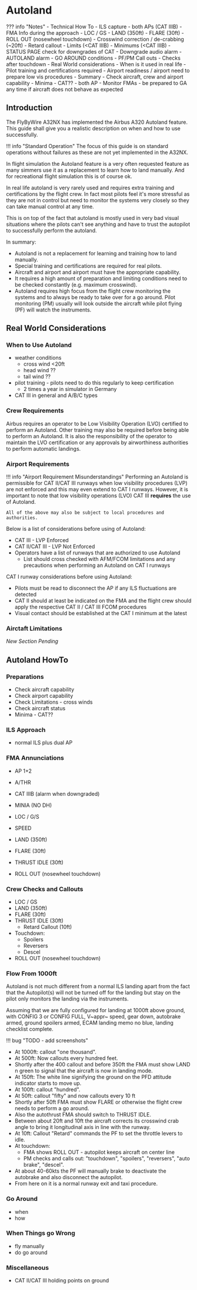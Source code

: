 # Autoland

??? info "Notes"
    - Technical How To
        - ILS capture
        - both APs (CAT IIIB)
        - FMA Info during the approach
            - LOC / GS
            - LAND (350ft)
            - FLARE (30ft)
            - ROLL OUT (nosewheel touchdown)
        - Crosswind correction / de-crabbing (~20ft)
        - Retard callout
        - Limits (<CAT IIIB)
        - Minimums (<CAT IIIB)
        - STATUS PAGE check for downgrades of CAT
        - Downgrade audio alarm
        - AUTOLAND alarm
        - GO AROUND conditions
        - PF/PM Call outs
        - Checks after touchdown
    - Real World considerations
        - When is it used in real life
        - Pilot training and certifications required
        - Airport readiness / airport need to prepare low vis procedures
        - Summary
            - Check aircraft, crew and airport capability
            - Minima - CAT??
            - both AP
            - Monitor FMAs
            - be prepared to GA any time if aircraft does not behave as expected

## Introduction

The FlyByWire A32NX has implemented the Airbus A320 Autoland feature. This guide shall give you a realistic description on when and how to use successfully.

!!! info "Standard Operation"
    The focus of this guide is on standard operations without failures as these are not yet implemented in the A32NX.

In flight simulation the Autoland feature is a very often requested feature as many simmers use it as a replacement to learn how to land manually. And for recreational flight simulation this is of course ok.

In real life autoland is very rarely used and requires extra training and certifications by the flight crew. In fact most pilots feel it's more stressful as they are not in control but need to monitor the systems very closely so they can take manual control at any time.

This is on top of the fact that autoland is mostly used in very bad visual situations where the pilots can't see anything and have to trust the autopilot to successfully perform the autoland.

In summary:

- Autoland is not a replacement for learning and training how to land manually.
- Special training and certifications are required for real pilots.
- Aircraft and airport and airport must have the appropriate capability.
- It requires a high amount of preparation and limiting conditions need to be checked constantly (e.g. maximum crosswind).
- Autoland requires high focus from the flight crew monitoring the systems and to always be ready to take over for a go around. Pilot monitoring (PM) usually will look outside the aircraft while pilot flying (PF) will watch the instruments.

## Real World Considerations

### When to Use Autoland

- weather conditions
    - cross wind <20ft
    - head wind ??
    - tail wind ??
- pilot training - pilots need to do this regularly to keep certification
    - 2 times a year in simulator in Germany
- CAT III in general and A/B/C types

### Crew Requirements

Airbus requires an operator to be Low Visibility Operation (LVO) certified to perform an Autoland. Other training may also be required before being able to perform an Autoland. It is also the responsibility of the operator to maintain the LVO certification or any approvals by airworthiness authorities to perform automatic landings.

### Airport Requirements

!!! info "Airport Requirement Misunderstandings"
    Performing an Autoland is permissible for CAT II/CAT III runways when low visibility procedures (LVP) are not enforced and this may even extend to CAT I runways. However, it is important to note that  low visibility operations (LVO) CAT III **requires** the use of Autoland.

    All of the above may also be subject to local procedures and authorities.

Below is a list of considerations before using of Autoland:

- CAT III - LVP Enforced
- CAT II/CAT III - LVP Not Enforced
- Operators have a list of runways that are authorized to use Autoland
  - List should cross checked with AFM/FCOM limitations and any precautions when performing an Autoland on CAT I runways

CAT I runway considerations before using Autoland:

- Pilots must be read to disconnect the AP if any ILS fluctuations are detected
- CAT II should at least be indicated on the FMA and the flight crew should apply the respective CAT II / CAT III FCOM procedures
- Visual contact should be established at the CAT I minimum at the latest

### Airctaft Limitations

*New Section Pending*

## Autoland HowTo

### Preparations

- Check aircraft capability
- Check airport capability
- Check Limitations - cross winds
- Check aircraft status
- Minima - CAT??

### ILS Approach

- normal ILS plus dual AP

### FMA Annunciations

- AP 1+2
- A/THR
- CAT IIIB (alarm when downgraded)
- MINIA (NO DH)
- LOC / G/S
- SPEED

- LAND (350ft)
- FLARE (30ft)
- THRUST IDLE (30ft)
- ROLL OUT (nosewheel touchdown)

### Crew Checks and Callouts

- LOC / GS
- LAND (350ft)
- FLARE (30ft)
- THRUST IDLE (30ft)
    - Retard Callout (10ft)
- Touchdown:
    - Spoilers
    - Reversers
    - Descel
- ROLL OUT (nosewheel touchdown)

### Flow From 1000ft

Autoland is not much different from a normal ILS landing apart from the fact that the Autopilot(s) will not be turned off for the landing but stay on the pilot only monitors the landing via the instruments.

Assuming that we are fully configured for landing at 1000ft above ground, with CONFIG 3 or CONFIG FULL, V~appr~ speed, gear down, autobrake armed, ground spoilers armed, ECAM landing memo no blue, landing checklist complete.

!!! bug "TODO - add screenshots"

- At 1000ft: callout "one thousand".
- At 500ft: Now callouts every hundred feet.
- Shortly after the 400 callout and before 350ft the FMA must show LAND n green to signal that the aircraft is now in landing mode.
- At 150ft: The white line signifying the ground on the PFD attitude indicator starts to move up.
- At 100ft: callout "hundred".
- At 50ft: callout "fifty" and now callouts every 10 ft
- Shortly after 50ft FMA must show FLARE or otherwise the flight crew needs to perform a go around.
- Also the autothrust FMA should switch to THRUST IDLE.
- Between about 20ft and 10ft the aircraft corrects its crosswind crab angle to bring it  longitudinal axis in line with the runway.
- At 10ft: Callout "Retard" commands the PF to set the throttle levers to idle.
- At touchdown:
    - FMA shows ROLL OUT - autopilot keeps aircraft on center line
    - PM checks and calls out: "touchdown", "spoilers", "reversers", "auto brake", "descel".
- At about 40-60kts the PF will manually brake to deactivate the autobrake and also disconnect the autopilot.
- From here on it is a normal runway exit and taxi procedure.

### Go Around

- when
- how

### When Things go Wrong

- fly manually
- do go around

### Miscellaneous

- CAT II/CAT III holding points on ground
